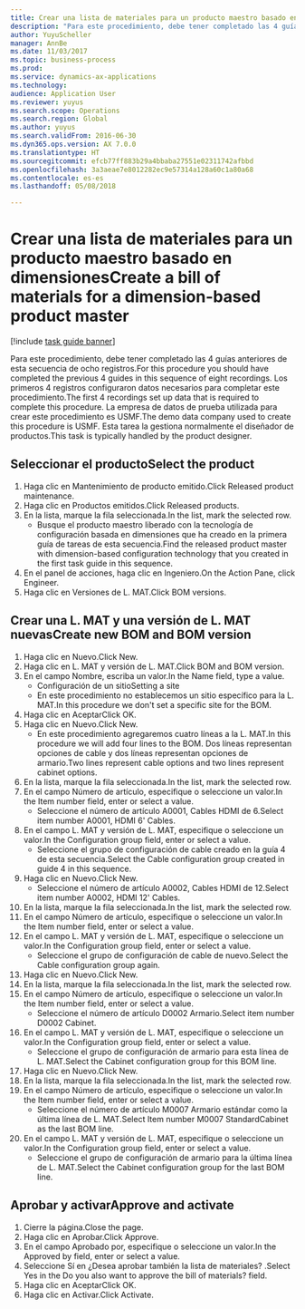 ```yaml
--- 
title: Crear una lista de materiales para un producto maestro basado en dimensiones
description: "Para este procedimiento, debe tener completado las 4 guías anteriores de esta secuencia de ocho registros."
author: YuyuScheller
manager: AnnBe
ms.date: 11/03/2017
ms.topic: business-process
ms.prod: 
ms.service: dynamics-ax-applications
ms.technology: 
audience: Application User
ms.reviewer: yuyus
ms.search.scope: Operations
ms.search.region: Global
ms.author: yuyus
ms.search.validFrom: 2016-06-30
ms.dyn365.ops.version: AX 7.0.0
ms.translationtype: HT
ms.sourcegitcommit: efcb77ff883b29a4bbaba27551e02311742afbbd
ms.openlocfilehash: 3a3aeae7e8012282ec9e57314a128a60c1a80a68
ms.contentlocale: es-es
ms.lasthandoff: 05/08/2018

---
```

# <a name="create-a-bill-of-materials-for-a-dimension-based-product-master"></a><span data-ttu-id="b02ab-103">Crear una lista de materiales para un producto maestro basado en dimensiones</span><span class="sxs-lookup"><span data-stu-id="b02ab-103">Create a bill of materials for a dimension-based product master</span></span>

[!include [task guide banner](../../includes/task-guide-banner.md)]

<span data-ttu-id="b02ab-104">Para este procedimiento, debe tener completado las 4 guías anteriores de esta secuencia de ocho registros.</span><span class="sxs-lookup"><span data-stu-id="b02ab-104">For this procedure you should have completed the previous 4 guides in this sequence of eight recordings.</span></span> <span data-ttu-id="b02ab-105">Los primeros 4 registros configuraron datos necesarios para completar este procedimiento.</span><span class="sxs-lookup"><span data-stu-id="b02ab-105">The first 4 recordings set up data that is required to complete this procedure.</span></span> <span data-ttu-id="b02ab-106">La empresa de datos de prueba utilizada para crear este procedimiento es USMF.</span><span class="sxs-lookup"><span data-stu-id="b02ab-106">The demo data company used to create this procedure is USMF.</span></span> <span data-ttu-id="b02ab-107">Esta tarea la gestiona normalmente el diseñador de productos.</span><span class="sxs-lookup"><span data-stu-id="b02ab-107">This task is typically handled by the product designer.</span></span>


## <a name="select-the-product"></a><span data-ttu-id="b02ab-108">Seleccionar el producto</span><span class="sxs-lookup"><span data-stu-id="b02ab-108">Select the product</span></span>
1. <span data-ttu-id="b02ab-109">Haga clic en Mantenimiento de producto emitido.</span><span class="sxs-lookup"><span data-stu-id="b02ab-109">Click Released product maintenance.</span></span>
2. <span data-ttu-id="b02ab-110">Haga clic en Productos emitidos.</span><span class="sxs-lookup"><span data-stu-id="b02ab-110">Click Released products.</span></span>
3. <span data-ttu-id="b02ab-111">En la lista, marque la fila seleccionada.</span><span class="sxs-lookup"><span data-stu-id="b02ab-111">In the list, mark the selected row.</span></span>
    * <span data-ttu-id="b02ab-112">Busque el producto maestro liberado con la tecnología de configuración basada en dimensiones que ha creado en la primera guía de tareas de esta secuencia.</span><span class="sxs-lookup"><span data-stu-id="b02ab-112">Find the released product master with dimension-based configuration technology that you created in the first task guide in this sequence.</span></span>  
4. <span data-ttu-id="b02ab-113">En el panel de acciones, haga clic en Ingeniero.</span><span class="sxs-lookup"><span data-stu-id="b02ab-113">On the Action Pane, click Engineer.</span></span>
5. <span data-ttu-id="b02ab-114">Haga clic en Versiones de L. MAT.</span><span class="sxs-lookup"><span data-stu-id="b02ab-114">Click BOM versions.</span></span>

## <a name="create-new-bom-and-bom-version"></a><span data-ttu-id="b02ab-115">Crear una L. MAT y una versión de L. MAT nuevas</span><span class="sxs-lookup"><span data-stu-id="b02ab-115">Create new BOM and BOM version</span></span>
1. <span data-ttu-id="b02ab-116">Haga clic en Nuevo.</span><span class="sxs-lookup"><span data-stu-id="b02ab-116">Click New.</span></span>
2. <span data-ttu-id="b02ab-117">Haga clic en L. MAT y versión de L. MAT.</span><span class="sxs-lookup"><span data-stu-id="b02ab-117">Click BOM and BOM version.</span></span>
3. <span data-ttu-id="b02ab-118">En el campo Nombre, escriba un valor.</span><span class="sxs-lookup"><span data-stu-id="b02ab-118">In the Name field, type a value.</span></span>
    * <span data-ttu-id="b02ab-119">Configuración de un sitio</span><span class="sxs-lookup"><span data-stu-id="b02ab-119">Setting a site</span></span>  
    * <span data-ttu-id="b02ab-120">En este procedimiento no establecemos un sitio específico para la L. MAT.</span><span class="sxs-lookup"><span data-stu-id="b02ab-120">In this procedure we don't set a specific site for the BOM.</span></span>  
4. <span data-ttu-id="b02ab-121">Haga clic en Aceptar</span><span class="sxs-lookup"><span data-stu-id="b02ab-121">Click OK.</span></span>
5. <span data-ttu-id="b02ab-122">Haga clic en Nuevo.</span><span class="sxs-lookup"><span data-stu-id="b02ab-122">Click New.</span></span>
    * <span data-ttu-id="b02ab-123">En este procedimiento agregaremos cuatro líneas a la L. MAT.</span><span class="sxs-lookup"><span data-stu-id="b02ab-123">In this procedure we will add four lines to the BOM.</span></span> <span data-ttu-id="b02ab-124">Dos líneas representan opciones de cable y dos líneas representan opciones de armario.</span><span class="sxs-lookup"><span data-stu-id="b02ab-124">Two lines represent cable options and two lines represent cabinet options.</span></span>  
6. <span data-ttu-id="b02ab-125">En la lista, marque la fila seleccionada.</span><span class="sxs-lookup"><span data-stu-id="b02ab-125">In the list, mark the selected row.</span></span>
7. <span data-ttu-id="b02ab-126">En el campo Número de artículo, especifique o seleccione un valor.</span><span class="sxs-lookup"><span data-stu-id="b02ab-126">In the Item number field, enter or select a value.</span></span>
    * <span data-ttu-id="b02ab-127">Seleccione el número de artículo A0001, Cables HDMI de 6.</span><span class="sxs-lookup"><span data-stu-id="b02ab-127">Select item number A0001, HDMI 6' Cables.</span></span>  
8. <span data-ttu-id="b02ab-128">En el campo L. MAT y versión de L. MAT, especifique o seleccione un valor.</span><span class="sxs-lookup"><span data-stu-id="b02ab-128">In the Configuration group field, enter or select a value.</span></span>
    * <span data-ttu-id="b02ab-129">Seleccione el grupo de configuración de cable creado en la guía 4 de esta secuencia.</span><span class="sxs-lookup"><span data-stu-id="b02ab-129">Select the Cable configuration group created in guide 4 in this sequence.</span></span>  
9. <span data-ttu-id="b02ab-130">Haga clic en Nuevo.</span><span class="sxs-lookup"><span data-stu-id="b02ab-130">Click New.</span></span>
    * <span data-ttu-id="b02ab-131">Seleccione el número de artículo A0002, Cables HDMI de 12.</span><span class="sxs-lookup"><span data-stu-id="b02ab-131">Select item number A0002, HDMI 12' Cables.</span></span>  
10. <span data-ttu-id="b02ab-132">En la lista, marque la fila seleccionada.</span><span class="sxs-lookup"><span data-stu-id="b02ab-132">In the list, mark the selected row.</span></span>
11. <span data-ttu-id="b02ab-133">En el campo Número de artículo, especifique o seleccione un valor.</span><span class="sxs-lookup"><span data-stu-id="b02ab-133">In the Item number field, enter or select a value.</span></span>
12. <span data-ttu-id="b02ab-134">En el campo L. MAT y versión de L. MAT, especifique o seleccione un valor.</span><span class="sxs-lookup"><span data-stu-id="b02ab-134">In the Configuration group field, enter or select a value.</span></span>
    * <span data-ttu-id="b02ab-135">Seleccione el grupo de configuración de cable de nuevo.</span><span class="sxs-lookup"><span data-stu-id="b02ab-135">Select the Cable configuration group again.</span></span>  
13. <span data-ttu-id="b02ab-136">Haga clic en Nuevo.</span><span class="sxs-lookup"><span data-stu-id="b02ab-136">Click New.</span></span>
14. <span data-ttu-id="b02ab-137">En la lista, marque la fila seleccionada.</span><span class="sxs-lookup"><span data-stu-id="b02ab-137">In the list, mark the selected row.</span></span>
15. <span data-ttu-id="b02ab-138">En el campo Número de artículo, especifique o seleccione un valor.</span><span class="sxs-lookup"><span data-stu-id="b02ab-138">In the Item number field, enter or select a value.</span></span>
    * <span data-ttu-id="b02ab-139">Seleccione el número de artículo D0002 Armario.</span><span class="sxs-lookup"><span data-stu-id="b02ab-139">Select item number D0002 Cabinet.</span></span>  
16. <span data-ttu-id="b02ab-140">En el campo L. MAT y versión de L. MAT, especifique o seleccione un valor.</span><span class="sxs-lookup"><span data-stu-id="b02ab-140">In the Configuration group field, enter or select a value.</span></span>
    * <span data-ttu-id="b02ab-141">Seleccione el grupo de configuración de armario para esta línea de L. MAT.</span><span class="sxs-lookup"><span data-stu-id="b02ab-141">Select the Cabinet configuration group for this BOM line.</span></span>  
17. <span data-ttu-id="b02ab-142">Haga clic en Nuevo.</span><span class="sxs-lookup"><span data-stu-id="b02ab-142">Click New.</span></span>
18. <span data-ttu-id="b02ab-143">En la lista, marque la fila seleccionada.</span><span class="sxs-lookup"><span data-stu-id="b02ab-143">In the list, mark the selected row.</span></span>
19. <span data-ttu-id="b02ab-144">En el campo Número de artículo, especifique o seleccione un valor.</span><span class="sxs-lookup"><span data-stu-id="b02ab-144">In the Item number field, enter or select a value.</span></span>
    * <span data-ttu-id="b02ab-145">Seleccione el número de artículo M0007 Armario estándar como la última línea de L. MAT.</span><span class="sxs-lookup"><span data-stu-id="b02ab-145">Select Item number M0007 StandardCabinet as the last BOM line.</span></span>  
20. <span data-ttu-id="b02ab-146">En el campo L. MAT y versión de L. MAT, especifique o seleccione un valor.</span><span class="sxs-lookup"><span data-stu-id="b02ab-146">In the Configuration group field, enter or select a value.</span></span>
    * <span data-ttu-id="b02ab-147">Seleccione el grupo de configuración de armario para la última línea de L. MAT.</span><span class="sxs-lookup"><span data-stu-id="b02ab-147">Select the Cabinet configuration group for the last BOM line.</span></span>  

## <a name="approve-and-activate"></a><span data-ttu-id="b02ab-148">Aprobar y activar</span><span class="sxs-lookup"><span data-stu-id="b02ab-148">Approve and activate</span></span>
1. <span data-ttu-id="b02ab-149">Cierre la página.</span><span class="sxs-lookup"><span data-stu-id="b02ab-149">Close the page.</span></span>
2. <span data-ttu-id="b02ab-150">Haga clic en Aprobar.</span><span class="sxs-lookup"><span data-stu-id="b02ab-150">Click Approve.</span></span>
3. <span data-ttu-id="b02ab-151">En el campo Aprobado por, especifique o seleccione un valor.</span><span class="sxs-lookup"><span data-stu-id="b02ab-151">In the Approved by field, enter or select a value.</span></span>
4. <span data-ttu-id="b02ab-152">Seleccione Sí en ¿Desea aprobar también la lista de materiales? .</span><span class="sxs-lookup"><span data-stu-id="b02ab-152">Select Yes in the Do you also want to approve the bill of materials? field.</span></span>
5. <span data-ttu-id="b02ab-153">Haga clic en Aceptar</span><span class="sxs-lookup"><span data-stu-id="b02ab-153">Click OK.</span></span>
6. <span data-ttu-id="b02ab-154">Haga clic en Activar.</span><span class="sxs-lookup"><span data-stu-id="b02ab-154">Click Activate.</span></span>


